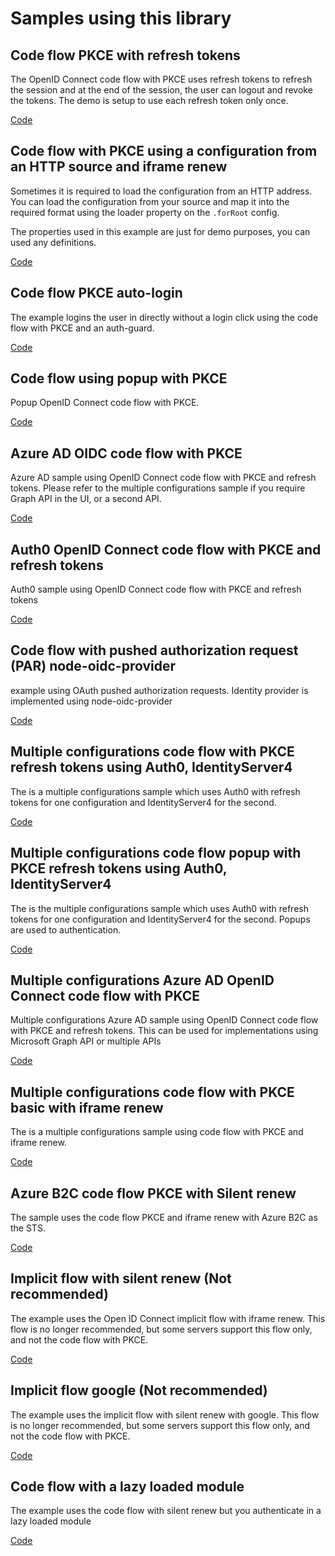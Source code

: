 # Samples using this library

## Code flow PKCE with refresh tokens

The OpenID Connect code flow with PKCE uses refresh tokens to refresh the session and at the end of the session, the user can logout and revoke the tokens. The demo is setup to use each refresh token only once.

[Code](https://github.com/damienbod/angular-auth-oidc-client/tree/main/projects/sample-code-flow-refresh-tokens)

## Code flow with PKCE using a configuration from an HTTP source and iframe renew

Sometimes it is required to load the configuration from an HTTP address. You can load the configuration from your source and map it into the required format using the loader property on the `.forRoot` config.

The properties used in this example are just for demo purposes, you can used any definitions.

[Code](https://github.com/damienbod/angular-auth-oidc-client/tree/main/projects/sample-code-flow-http-config)

## Code flow PKCE auto-login

The example logins the user in directly without a login click using the code flow with PKCE and an auth-guard.

[Code](https://github.com/damienbod/angular-auth-oidc-client/tree/main/projects/sample-code-flow-auto-login)

## Code flow using popup with PKCE

Popup OpenID Connect code flow with PKCE.

[Code](https://github.com/damienbod/angular-auth-oidc-client/tree/main/projects/sample-code-flow-popup)

## Azure AD OIDC code flow with PKCE

Azure AD sample using OpenID Connect code flow with PKCE and refresh tokens. Please refer to the multiple configurations sample if you require Graph API in the UI, or a second API.

[Code](https://github.com/damienbod/angular-auth-oidc-client/tree/main/projects/sample-code-flow-azuread)

## Auth0 OpenID Connect code flow with PKCE and refresh tokens

Auth0 sample using OpenID Connect code flow with PKCE and refresh tokens

[Code](https://github.com/damienbod/angular-auth-oidc-client/tree/main/projects/sample-code-flow-auth0)

## Code flow with pushed authorization request (PAR) node-oidc-provider

example using OAuth pushed authorization requests. Identity provider is implemented using node-oidc-provider

[Code](https://github.com/damienbod/angular-auth-oidc-client/tree/main/projects/sample-code-flow-par)

## Multiple configurations code flow with PKCE refresh tokens using Auth0, IdentityServer4

The is a multiple configurations sample which uses Auth0 with refresh tokens for one configuration and IdentityServer4 for the second.

[Code](https://github.com/damienbod/angular-auth-oidc-client/tree/main/projects/sample-code-flow-multi-Auth0-ID4)

## Multiple configurations code flow popup with PKCE refresh tokens using Auth0, IdentityServer4

The is the multiple configurations sample which uses Auth0 with refresh tokens for one configuration and IdentityServer4 for the second. Popups are used to authentication.

[Code](https://github.com/damienbod/angular-auth-oidc-client/tree/main/projects/sample-code-flow-multi-Auth0-ID4-popup)

## Multiple configurations Azure AD OpenID Connect code flow with PKCE

Multiple configurations Azure AD sample using OpenID Connect code flow with PKCE and refresh tokens. This can be used for implementations using Microsoft Graph API or multiple APIs

[Code](https://github.com/damienbod/angular-auth-oidc-client/tree/main/projects/projects/sample-code-flow-multi-AAD)

## Multiple configurations code flow with PKCE basic with iframe renew

The is a multiple configurations sample using code flow with PKCE and iframe renew.

[Code](https://github.com/damienbod/angular-auth-oidc-client/tree/main/projects/sample-code-flow-multi-iframe)

## Azure B2C code flow PKCE with Silent renew

The sample uses the code flow PKCE and iframe renew with Azure B2C as the STS.

[Code](https://github.com/damienbod/angular-auth-oidc-client/tree/main/projects/sample-code-flow-azure-b2c)

## Implicit flow with silent renew (Not recommended)

The example uses the Open ID Connect implicit flow with iframe renew. This flow is no longer recommended, but some servers support this flow only, and not the code flow with PKCE.

[Code](https://github.com/damienbod/angular-auth-oidc-client/tree/main/projects/sample-implicit-flow-silent-renew)

## Implicit flow google (Not recommended)

The example uses the implicit flow with silent renew with google. This flow is no longer recommended, but some servers support this flow only, and not the code flow with PKCE.

[Code](https://github.com/damienbod/angular-auth-oidc-client/tree/main/projects/sample-implicit-flow-google)

## Code flow with a lazy loaded module

The example uses the code flow with silent renew but you authenticate in a lazy loaded module

[Code](https://github.com/damienbod/angular-auth-oidc-client/tree/main/projects/sample-code-flow-lazy-loaded)
